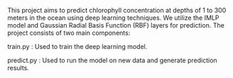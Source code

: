 This project aims to predict chlorophyll concentration at depths of 1 to 300 meters in the ocean using deep learning techniques. We utilize the IMLP model and Gaussian Radial Basis Function (RBF) layers for prediction. The project consists of two main components:

train.py : Used to train the deep learning model.

predict.py : Used to run the model on new data and generate prediction results.
